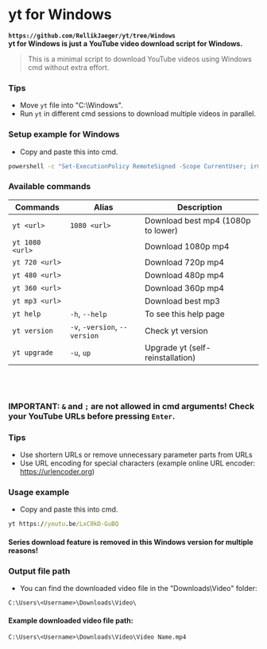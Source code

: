 # yt for Windows
  
**`https://github.com/RellikJaeger/yt/tree/Windows`  
yt for Windows is just a YouTube video download script for Windows.**  
> This is a minimal script to download YouTube videos using Windows cmd without extra effort.  

### Tips
- Move `yt` file into "C:\Windows".  
- Run `yt` in different cmd sessions to download multiple videos in parallel.  
### Setup example for Windows  
- Copy and paste this into cmd.
```cmd
powershell -c "Set-ExecutionPolicy RemoteSigned -Scope CurrentUser; irm https://get.scoop.sh | iex; exit" && scoop install git sudo phantomjs && scoop bucket add extras && scoop install python ffmpeg busybox && cd %UserProfile% && rm -rf "./yt/" && git clone -b Windows https://github.com/RellikJaeger/yt && sudo cmd /c move /y ".\yt\yt.bat" "%SystemRoot%\" && rm -rf "./yt/" && python -m pip install --upgrade pip && pip install yt-dlp && echo. && cls && yt -v && yt -h
```

### Available commands
| Commands         | Alias                         | Description
|------------------|-------------------------------|-----------------------------------
| `yt <url>`       | `1080 <url>`                  | Download best mp4 (1080p to lower)
| `yt 1080 <url>`  |                               | Download 1080p mp4
| `yt 720 <url>`   |                               | Download 720p mp4
| `yt 480 <url>`   |                               | Download 480p mp4
| `yt 360 <url>`   |                               | Download 360p mp4
| `yt mp3 <url>`   |                               | Download best mp3
| `yt help`        | `-h`, `--help`                | To see this help page
| `yt version`     | `-v`, `-version`, `--version` | Check yt version
| `yt upgrade`     | `-u`, `up`                    | Upgrade yt (self-reinstallation)

<br><br>
### IMPORTANT: `&` and `;` are not allowed in cmd arguments! Check your YouTube URLs before pressing `Enter`.
### Tips
- Use shortern URLs or remove unnecessary parameter parts from URLs
- Use URL encoding for special characters (example online URL encoder: https://urlencoder.org)
### Usage example
- Copy and paste this into cmd.
```cmd
yt https://youtu.be/LxC0kD-GuBQ
```
#### Series download feature is removed in this Windows version for multiple reasons!
### Output file path
- You can find the downloaded video file in the "Downloads\Video" folder:
```
C:\Users\<Username>\Downloads\Video\
```
#### Example downloaded video file path:
```
C:\Users\<Username>\Downloads\Video\Video Name.mp4
```
